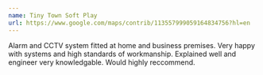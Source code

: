 ```yaml
---
name: Tiny Town Soft Play
url: https://www.google.com/maps/contrib/113557999059164834756?hl=en
---
```


Alarm and CCTV system fitted at home and business premises. Very happy with systems and high standards of workmanship. Explained well and engineer very knowledgable. Would highly reccommend.
